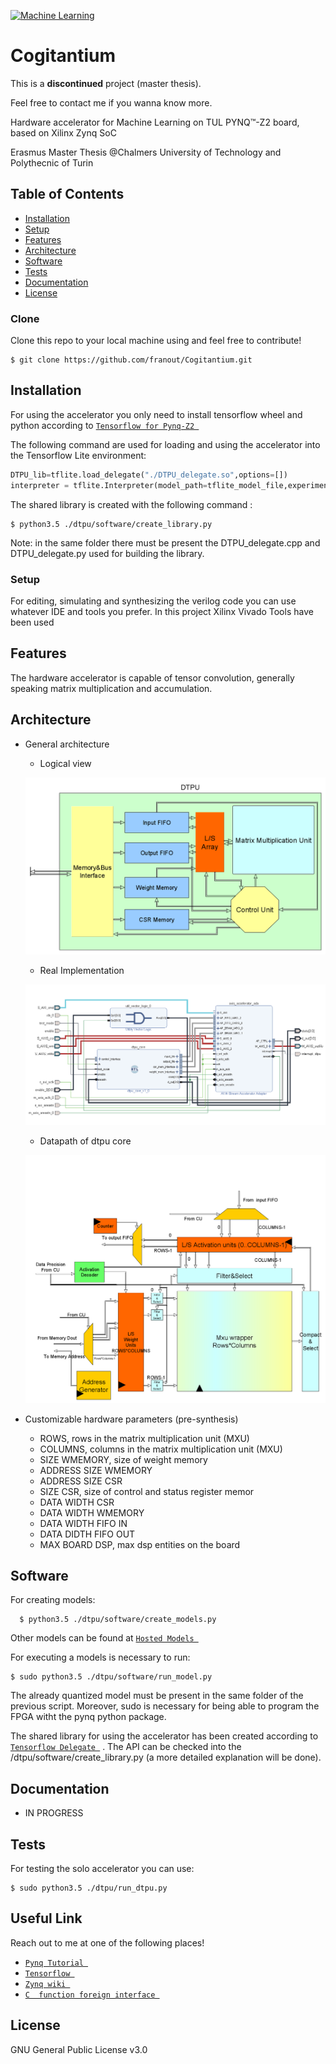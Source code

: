 
<a href="https://mytechdecisions.com"><img src="https://mytechdecisions.com/wp-content/uploads/2019/09/AdobeStock_245601545.jpeg" title="Machine Learning" ></a>

<!-- [![FVCproductions](https://avatars1.githubusercontent.com/u/4284691?v=3&s=200)](http://fvcproductions.com) -->


# Cogitantium
This is a **discontinued** project (master thesis).

Feel free to contact me if you wanna know more.

Hardware accelerator for Machine Learning on TUL PYNQ™-Z2 board, based on Xilinx Zynq SoC 

Erasmus Master Thesis  @Chalmers University of Technology and Polythecnic of Turin 


## Table of Contents 


- [Installation](#installation)
- [Setup](#setup)
- [Features](#features)
- [Architecture](#architecture)
- [Software](#software)
- [Tests](#tests)
- [Documentation](#documentation)
- [License](#license)


### Clone
 Clone this repo to your local machine using and feel free to contribute!
  ```shell
  $ git clone https://github.com/franout/Cogitantium.git
  ```
  
## Installation
For using the accelerator you only need to install tensorflow wheel and python according to   <a href="https://github.com/franout/tensorflow_for_pynqz2" target="_blank">`Tensorflow for Pynq-Z2 `</a>


The following command are used for loading and using the accelerator into the Tensorflow Lite environment:
```python
DTPU_lib=tflite.load_delegate("./DTPU_delegate.so",options=[])
interpreter = tflite.Interpreter(model_path=tflite_model_file,experimental_delegates=[DTPU_lib])
```
The shared library is created with the following command :
  ```shell
  $ python3.5 ./dtpu/software/create_library.py
  ```
Note: in the same folder there must be present the DTPU_delegate.cpp and DTPU_delegate.py used for building the library.

### Setup
 For editing, simulating and synthesizing the verilog code you can use whatever IDE and tools you prefer.
  In this project Xilinx Vivado Tools have been used
  
  

## Features
The hardware accelerator is capable of tensor convolution, generally speaking matrix multiplication and accumulation.
## Architecture
- General architecture
  * Logical view
  
  ![image](documentation/chalmers_template/figure/logical_view.png)
  
  * Real Implementation 
  
  ![image](documentation/chalmers_template/figure/accelerator_schematic.png)
  
  * Datapath of dtpu core
  
  ![image](documentation/chalmers_template/figure/datapath_dtpu_core.png)

- Customizable hardware parameters (pre-synthesis)
    * ROWS, rows in the matrix multiplication unit (MXU)
    * COLUMNS, columns in the matrix multiplication unit (MXU)
    * SIZE WMEMORY, size of weight memory
    * ADDRESS SIZE WMEMORY
    * ADDRESS SIZE CSR
    * SIZE CSR, size of control and status register memor
    * DATA WIDTH CSR
    * DATA WIDTH WMEMORY
    * DATA WIDTH FIFO IN
    * DATA DIDTH FIFO OUT
    * MAX BOARD DSP, max dsp entities on the board

## Software
For creating models:
```shell
  $ python3.5 ./dtpu/software/create_models.py
  ```

Other models can be found at  <a href="https://www.tensorflow.org/lite/guide/hosted_models" target="_blank">`Hosted Models `</a>
  
For executing a models is necessary to run:
  ```shell
  $ sudo python3.5 ./dtpu/software/run_model.py
  ```
The already quantized model must be present in the same folder of the previous script. Moreover, sudo is necessary for being able to program the FPGA witht the pynq python package.

The shared library for using the accelerator has been created according to <a href="https://www.tensorflow.org/lite/performance/delegates" target="_blank">`Tensorflow Delegate `</a> . The API can be checked into the /dtpu/software/create_library.py (a more detailed explanation will be done).
## Documentation 
- IN PROGRESS

## Tests 
For testing the solo accelerator you can use:
  ```shell
  $ sudo python3.5 ./dtpu/run_dtpu.py
  ```

## Useful Link 

Reach out to me at one of the following places!

-  <a href="https://pynq.readthedocs.io/en/v2.5/getting_started/pynq_z2_setup.html" target="_blank">`Pynq Tutorial `</a>
-  <a href="https://www.tensorflow.org/">`Tensorflow `</a>
-  <a href="https://xilinx-wiki.atlassian.net/wiki/spaces/A/overview" target="_blank">`Zynq wiki `</a>
-  <a href="https://cffi.readthedocs.io/en/latest/" target="_blank">`C  function foreign interface `</a>



## License
GNU General Public License v3.0



